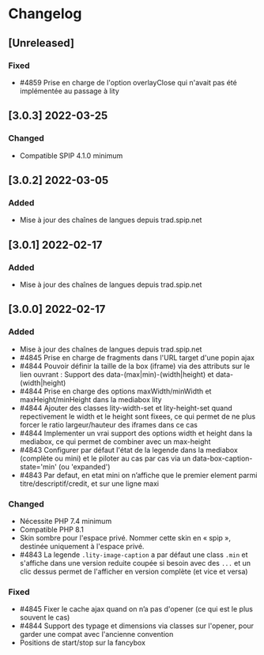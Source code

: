 # Changelog

## [Unreleased]

### Fixed

- #4859 Prise en charge de l'option overlayClose qui n'avait pas été implémentée au passage à lity


## [3.0.3] 2022-03-25

### Changed

- Compatible SPIP 4.1.0 minimum


## [3.0.2] 2022-03-05

### Added

- Mise à jour des chaînes de langues depuis trad.spip.net


## [3.0.1] 2022-02-17

### Added

- Mise à jour des chaînes de langues depuis trad.spip.net


## [3.0.0] 2022-02-17

### Added

- Mise à jour des chaînes de langues depuis trad.spip.net
- #4845 Prise en charge de fragments dans l'URL target d'une popin ajax
- #4844 Pouvoir définir la taille de la box (iframe) via des attributs sur le lien ouvrant : Support des data-(max|min)-(width|height) et data-(width|height)
- #4844 Prise en charge des options maxWidth/minWidth et maxHeight/minHeight dans la mediabox lity
- #4844 Ajouter des classes lity-width-set et lity-height-set quand repectivement le width et le height sont fixees, ce qui permet de ne plus forcer le ratio largeur/hauteur des iframes dans ce cas
- #4844 Implementer un vrai support des options width et height dans la mediabox, ce qui permet de combiner avec un max-height
- #4843 Configurer par défaut l'état de la legende dans la mediabox (complète ou mini) et le piloter au cas par cas via un data-box-caption-state='min' (ou 'expanded')
- #4843 Par defaut, en etat mini on n’affiche que le premier element parmi titre/descriptif/credit, et sur une ligne maxi

### Changed

- Nécessite PHP 7.4 minimum
- Compatible PHP 8.1
- Skin sombre pour l'espace privé. Nommer cette skin en « spip », destinée uniquement à l'espace privé.
- #4843 La legende `.lity-image-caption` a par défaut une class `.min` et s'affiche dans une version reduite coupée si besoin avec des `...` et un clic dessus permet de l'afficher en version complète (et vice et versa)

### Fixed

- #4845 Fixer le cache ajax quand on n’a pas d'opener (ce qui est le plus souvent le cas)
- #4844 Support des typage et dimensions via classes sur l'opener, pour garder une compat avec l'ancienne convention
- Positions de start/stop sur la fancybox
